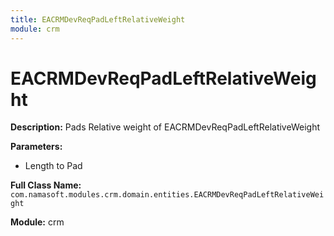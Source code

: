 ```yaml
---
title: EACRMDevReqPadLeftRelativeWeight
module: crm
---
```


# EACRMDevReqPadLeftRelativeWeight

**Description:** Pads Relative weight of EACRMDevReqPadLeftRelativeWeight

**Parameters:**
- Length to Pad

**Full Class Name:** `com.namasoft.modules.crm.domain.entities.EACRMDevReqPadLeftRelativeWeight`

**Module:** crm

